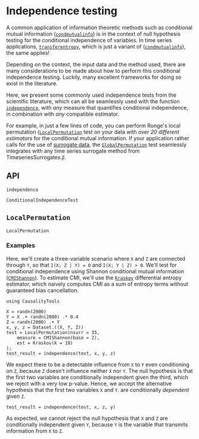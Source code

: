 # Independence testing

A common application of information theoretic methods such as conditional mutual
information ([`condmutualinfo`](@ref)) is in the context of null hypothesis testing
for the conditional independence of variables. In time series applications,
[`transferentropy`](@ref), which is just a variant of ([`condmutualinfo`](@ref)),
the same applies!

Depending on the context, the input data and the method used, there are many considerations
to be made about how to perform this conditional independence testing. Luckily, many
excellent frameworks for doing so exist in the literature.

Here, we present some commonly used independence tests from the scientific literature,
which can all be seamlessly used with the function [`independence`](@ref),
with *any* measure that quantifies conditional independence, in combination
with *any* compatible estimator. 

For example, in just a few lines of code, you can perform Runge's local permutation 
([`LocalPermutation`](@ref) test on your data with *over 20 different estimators* for
the conditional mutual information. If your application rather calls for the use
of [surrogate data](https://github.com/JuliaDynamics/TimeseriesSurrogates.jl),
the [`GlobalPermutation`](@ref) test seamlessly integrates with any
time series surrogate method from TimeseriesSurrogates.jl.

## API

```@docs
independence
```

```@docs
ConditionalIndependenceTest
```

## `LocalPermutation`

```@docs
LocalPermutation
```

### Examples

Here, we'll create a three-variable scenario where `X` and `Z` are connected through `Y`,
so that ``I(X; Z | Y) = 0`` and ``I(X; Y | Z) > 0``. We'll test for conditional
independence using Shannon conditional mutual information
([`CMIShannon`](@ref)). To estimate CMI, we'll use the [`Kraskov`](@ref) differential
entropy estimator, which naively computes CMI as a sum of entropy terms without guaranteed
bias cancellation.

```@example LOCAL_PERMUTATION_TEST
using CausalityTools

X = randn(2000)
Y = X .+ randn(2000) .* 0.4
Z = randn(2000) .+ Y
x, y, z = Dataset.((X, Y, Z))
test = LocalPermutation(nsurr = 35,
    measure = CMIShannon(base = 2),
    est = Kraskov(k = 10)
);
test_result = independence(test, x, y, z)
```

We expect there to be a detectable influence from ``X`` to
``Y`` even conditioning on ``Z``, because ``Z`` doesn't influence neither ``X`` nor ``Y``.
The null hypothesis is that the first two variables are conditionally independent given the third, which we reject with a very low p-value. Hence, we accept the alternative
hypothesis that the first two variables ``X`` and ``Y``. are conditionally *dependent* given ``Z``.

```@example LOCAL_PERMUTATION_TEST
test_result = independence(test, x, z, y)
```

As expected, we cannot reject the null hypothesis that ``X`` and ``Z`` are conditionally independent given ``Y``, because ``Y`` is the variable that transmits information from
``X`` to ``Z``.
